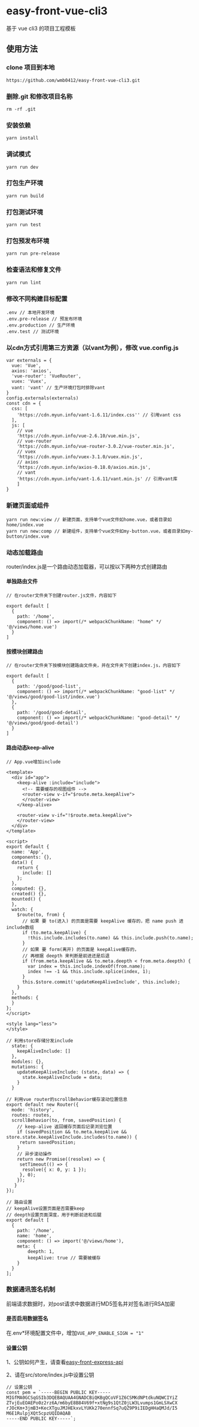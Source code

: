 # easy-front-vue-cli3

基于 vue cli3 的项目工程模板

## 使用方法

### clone 项目到本地

```
https://github.com/wmb0412/easy-front-vue-cli3.git

```

### 删除.git 和修改项目名称

```
rm -rf .git
```

### 安装依赖

```
yarn install
```

### 调试模式

```
yarn run dev
```

### 打包生产环境

```
yarn run build
```

### 打包测试环境

```
yarn run test
```

### 打包预发布环境

```
yarn run pre-release
```

### 检查语法和修复文件

```
yarn run lint
```

### 修改不同构建目标配置

```
.env // 本地开发环境
.env.pre-release // 预发布环境
.env.production // 生产环境
.env.test // 测试环境
```

### 以cdn方式引用第三方资源（以vant为例），修改 vue.config.js
```
var externals = {
  vue: 'Vue',
  axios: 'axios',
  'vue-router': 'VueRouter',
  vuex: 'Vuex',
  vant: 'vant' // 生产环境打包时排除vant
}
config.externals(externals)
const cdn = {
  css: [
    'https://cdn.myun.info/vant-1.6.11/index.css'' // 引用vant css
  ],
  js: [
    // vue
    'https://cdn.myun.info/vue-2.6.10/vue.min.js',
    // vue-router
    'https://cdn.myun.info/vue-router-3.0.2/vue-router.min.js',
    // vuex
    'https://cdn.myun.info/vuex-3.1.0/vuex.min.js',
    // axios
    'https://cdn.myun.info/axios-0.18.0/axios.min.js',
    // vant
    'https://cdn.myun.info/vant-1.6.11/vant.min.js' // 引用vant库
    ]
}
```

### 新建页面或组件
```
yarn run new:view // 新建页面，支持单个vue文件如home.vue，或者目录如home/index.vue
yarn run new:comp // 新建组件，支持单个vue文件如my-button.vue，或者目录如my-button/index.vue
```

### 动态加载路由
router/index.js是一个路由动态加载器，可以按以下两种方式创建路由

#### 单独路由文件
```
// 在router文件夹下创建router.js文件，内容如下

export default [
  {
    path: '/home',
    component: () => import(/* webpackChunkName: "home" */ '@/views/home.vue')
  }
]
```

#### 按模块创建路由
```
// 在router文件夹下按模块创建路由文件夹，并在文件夹下创建index.js，内容如下

export default [
  {
    path: '/good/good-list',
    component: () => import(/* webpackChunkName: "good-list" */ '@/views/good/good-list/index.vue')
  },
  {
    path: '/good/good-detail',
    component: () => import(/* webpackChunkName: "good-detail" */ '@/views/good/good-detail')
  }
]
```

#### 路由动态keep-alive
```
// App.vue增加include

<template>
  <div id="app">
    <keep-alive :include="include">
      <!-- 需要缓存的视图组件 -->
      <router-view v-if="$route.meta.keepAlive">
      </router-view>
    </keep-alive>

    <router-view v-if="!$route.meta.keepAlive">
    </router-view>
  </div>
</template>

<script>
export default {
  name: 'App',
  components: {},
  data() {
    return {
      include: []
    };
  },
  computed: {},
  created() {},
  mounted() {
  },
  watch: {
    $route(to, from) {
      // 如果 要 to(进入) 的页面是需要 keepAlive 缓存的，把 name push 进 include数组
      if (to.meta.keepAlive) {
        !this.include.includes(to.name) && this.include.push(to.name);
      }
      // 如果 要 form(离开) 的页面是 keepAlive缓存的，
      // 再根据 deepth 来判断是前进还是后退
      if (from.meta.keepAlive && to.meta.deepth < from.meta.deepth) {
        var index = this.include.indexOf(from.name);
        index !== -1 && this.include.splice(index, 1);
      }
      this.$store.commit('updateKeepAliveInclude', this.include);
    }
  },
  methods: {
  }
};
</script>

<style lang="less">
</style>

```

```
// 利用store存储分发include
  state: {
    keepAliveInclude: []
  },
  modules: {},
  mutations: {
    updateKeepAliveInclude: (state, data) => {
      state.keepAliveInclude = data;
    }
  }
```

```
// 利用vue router的scrollBehavior缓存滚动位置信息
export default new Router({
  mode: 'history',
  routes: routes,
  scrollBehavior(to, from, savedPosition) {
    // keep-alive 返回缓存页面后记录浏览位置
    if (savedPosition && to.meta.keepAlive && store.state.keepAliveInclude.includes(to.name)) {
     return savedPosition;
    }
    // 异步滚动操作
    return new Promise((resolve) => {
     setTimeout(() => {
      resolve({ x: 0, y: 1 });
     }, 0);
    });
   }
});
```

```
// 路由设置
// keepAlive设置页面是否需要keep
// deepth设置页面深度，用于判断前进和后腿
export default [
  {
    path: '/home',
    name: 'home',
    component: () => import('@/views/home'),
    meta: {
        deepth: 1,
        keepAlive: true // 需要被缓存
    }
  }
];
```

### 数据通讯签名机制
前端请求数据时，对post请求中数据进行MD5签名并对签名进行RSA加密

#### 是否启用数据签名
在.env*环境配置文件中，增加`VUE_APP_ENABLE_SIGN = "1"`

#### 设置公钥
1、公钥如何产生，请查看[easy-front-express-api](https://github.com/LuLuCodes/easy-front-express-api)

2、请在src/store/index.js中设置公钥
```
// 设置公钥
const pem = `-----BEGIN PUBLIC KEY-----
MIGfMA0GCSqGSIb3DQEBAQUAA4GNADCBiQKBgQCoVF1Z6CSMKdNPtdkuNQWCIYiZ
ZTvjEuEOAEPo0z2rz6A/m6byE8B84V69f+xtNg9s1QtZ0jLW3Lvumps1GmLSXwCX
rJOcKm+3jmB3+KecXTguJMJHEkxvLYUKk270ennfSq7uQZ9P9iIEDgHHaQMJd/I5
M6E1RulpjXQt5cpzUQIDAQAB
-----END PUBLIC KEY-----`;
```
